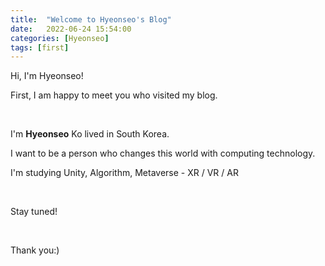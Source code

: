```yaml
---
title:  "Welcome to Hyeonseo's Blog"
date:   2022-06-24 15:54:00
categories: [Hyeonseo]
tags: [first]
---
```

<p>Hi, I'm Hyeonseo!</p>
<p>First, I am happy to meet you who visited my blog.</p>
<br>
<p>I'm <b>Hyeonseo</b> Ko lived in South Korea.</p>
<p>I want to be a person who changes this world with computing technology.</p>
<p>I'm studying Unity, Algorithm, Metaverse - XR / VR / AR</p>
<br>
<p>Stay tuned!</p>
<br>
<p>Thank you:)</p>


[jekyll]:      http://jekyllrb.com
[jekyll-gh]:   https://github.com/jekyll/jekyll
[jekyll-help]: https://github.com/jekyll/jekyll-help
